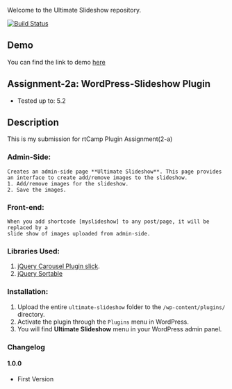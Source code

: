 Welcome to the Ultimate Slideshow repository.

[![Build Status](https://travis-ci.org/sonali11512/ultimate-slideshow.svg?branch=master)](https://travis-ci.org/sonali11512/ultimate-slideshow)

## Demo

You can find the link to demo [here](http://13.127.28.130)

##  Assignment-2a: WordPress-Slideshow Plugin 

* Tested up to: 5.2

## Description ##

This is my submission for rtCamp Plugin Assignment(2-a)


###  Admin-Side:

    Creates an admin-side page **Ultimate Slideshow**. This page provides an interface to create add/remove images to the slideshow.
    1. Add/remove images for the slideshow.
    2. Save the images.

### Front-end:

    When you add shortcode [myslideshow] to any post/page, it will be replaced by a
    slide show of images uploaded from admin-side.

### Libraries Used:
1. [jQuery Carousel Plugin slick](https://www.jqueryscript.net/slider/Fully-Responsive-Flexible-jQuery-Carousel-Plugin-slick.html).
2. [jQuery Sortable](http://jqueryui.com/sortable/)

### Installation:

1. Upload the entire `ultimate-slideshow` folder to the `/wp-content/plugins/` directory.
2. Activate the plugin through the `Plugins` menu in WordPress.
3. You will find **Ultimate Slideshow** menu in your WordPress admin panel.


### Changelog

#### 1.0.0 ####
* First Version